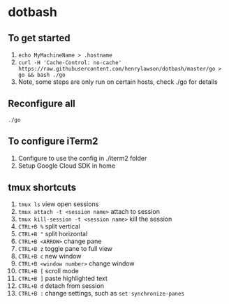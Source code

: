 # dotbash

## To get started
1. `echo MyMachineName > .hostname`
1. `curl -H 'Cache-Control: no-cache' https://raw.githubusercontent.com/henrylawson/dotbash/master/go > go && bash ./go`
1. Note, some steps are only run on certain hosts, check ./go for details

## Reconfigure all
`./go`

## To configure iTerm2
1. Configure to use the config in ./iterm2 folder
1. Setup Google Cloud SDK in home

## tmux shortcuts
1. `tmux ls` view open sessions
1. `tmux attach -t <session name>` attach to session
1. `tmux kill-session -t <session name>` kill the session
1. `CTRL+B %` split vertical
1. `CTRL+B "` split horizontal
1. `CTRL+B <ARROW>` change pane
1. `CTRL+B z` toggle pane to full view
1. `CTRL+B c` new window
1. `CTRL+B <window number>` change window
1. `CTRL+B [` scroll mode
1. `CTRL+B ]` paste highlighted text
1. `CTRL+B d` detach from session
1. `CTRL+B :` change settings, such as `set synchronize-panes`

